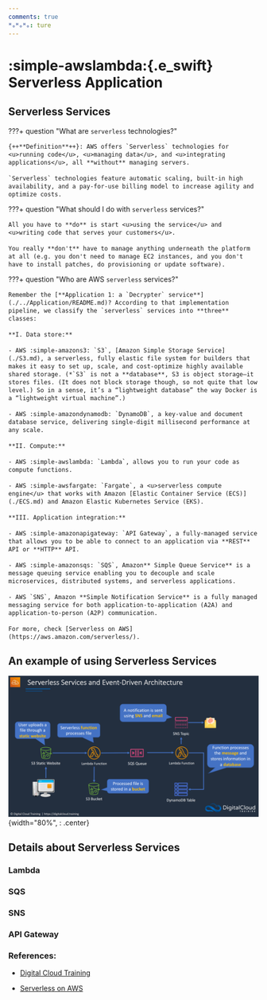 ```yaml
---
comments: true
ᴴₒᴴₒᴴₒ: ture
---
```


# **:simple-awslambda:{.e_swift} Serverless Application**

## **Serverless Services**

???+ question "What are `serverless` technologies?"

    {++**Definition**++}: AWS offers `Serverless` technologies for <u>running code</u>, <u>managing data</u>, and <u>integrating applications</u>, all **without** managing servers.     
    
    `Serverless` technologies feature automatic scaling, built-in high availability, and a pay-for-use billing model to increase agility and optimize costs. 
    
???+ question "What should I do with `serverless` services?"

    All you have to **do** is start <u>using the service</u> and <u>writing code that serves your customers</u>. 
    
    You really **don't** have to manage anything underneath the platform at all (e.g. you don't need to manage EC2 instances, and you don't have to install patches, do provisioning or update software). 
 

???+ question "Who are AWS `serverless` services?"

    Remember the [**Application 1: a `Decrypter` service**](./../Application/README.md)? According to that implementation pipeline, we classify the `serverless` services into **three** classes:

    **I. Data store:**

    - AWS :simple-amazons3: `S3`, [Amazon Simple Storage Service](./S3.md), a serverless, fully elastic file system for builders that makes it easy to set up, scale, and cost-optimize highly available shared storage. (*`S3` is not a **database**, S3 is object storage—it stores files. (It does not block storage though, so not quite that low level.) So in a sense, it’s a “lightweight database” the way Docker is a “lightweight virtual machine”.)

    - AWS :simple-amazondynamodb: `DynamoDB`, a key-value and document database service, delivering single-digit millisecond performance at any scale.

    **II. Compute:**

    - AWS :simple-awslambda: `Lambda`, allows you to run your code as compute functions.

    - AWS :simple-awsfargate: `Fargate`, a <u>serverless compute engine</u> that works with Amazon [Elastic Container Service (ECS)](./ECS.md) and Amazon Elastic Kubernetes Service (EKS).

    **III. Application integration:**

    - AWS :simple-amazonapigateway: `API Gateway`, a fully-managed service that allows you to be able to connect to an application via **REST** API or **HTTP** API.

    - AWS :simple-amazonsqs: `SQS`, Amazon** Simple Queue Service** is a message queuing service enabling you to decouple and scale microservices, distributed systems, and serverless applications.

    - AWS `SNS`, Amazon **Simple Notification Service** is a fully managed messaging service for both application-to-application (A2A) and application-to-person (A2P) communication.

    For more, check [Serverless on AWS](https://aws.amazon.com/serverless/).

## **An example of using Serverless Services**

![picture 1](picture/Severless_example.png){width="80%", : .center}   

## **Details about Serverless Services**

### **Lambda**
### **SQS**
### **SNS**
### **API Gateway**

### **References:**

- [Digital Cloud Training](https://digitalcloud.training/)

- [Serverless on AWS](https://aws.amazon.com/serverless/)